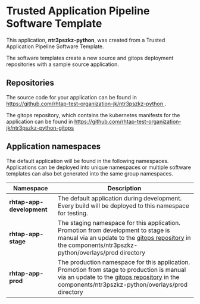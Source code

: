 # Trusted Application Pipeline Software Template

This application, **ntr3pszkz-python**, was created from a Trusted Application Pipeline Software Template.

The software templates create a new source and gitops deployment repositories with a sample source application. 

## Repositories

The source code for your application can be found in [https://github.com/rhtap-test-organization-jk/ntr3pszkz-python ](https://github.com/rhtap-test-organization-jk/ntr3pszkz-python ).
 
The gitops repository, which contains the kubernetes manifests for the application can be found in 
[https://github.com/rhtap-test-organization-jk/ntr3pszkz-python-gitops ](https://github.com/rhtap-test-organization-jk/ntr3pszkz-python-gitops ) 

## Application namespaces 

The default application will be found in the following namespaces. Applications can be deployed into unique namespaces or multiple software templates can also bet generated into the same group namespaces.  

|  Namespace   |  Description   |  
| -------- | -------- |   
| **rhtap-app-development** | The default application during development. Every build will be deployed to this namespace for testing. | 
| **rhtap-app-stage** | The staging namespace for this application. Promotion from development to stage is manual via an update to the [gitops repository](https://github.com/rhtap-test-organization-jk/ntr3pszkz-python-gitops ) in the components/ntr3pszkz-python/overlays/prod directory |  
| **rhtap-app-prod** | The production namespace for this application. Promotion from stage to production is manual via an update to the [gitops repository](https://github.com/rhtap-test-organization-jk/ntr3pszkz-python-gitops ) in the components/ntr3pszkz-python/overlays/prod directory | 